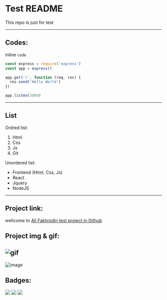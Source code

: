 # Test README

<p>This repo is just for test</p>

---

## Codes:

inline `code`
``` javascript
const express = require('express')
const app = express()

app.get('/', function (req, res) {
  res.send('Hello World')
})

app.listen(3000)
```

---

## List

Ordred list:

1. Html
2. Css
3. Js
4. Git

Unordered list:

- Frontend (Html, Css, Js)
- React
- Jquery
- NodeJS

---
## Project link:
wellcome to [Ali Fakhrodin test project in Github](https://github.com/ali-fakhrodin/ali-test.git)

## Project img & gif:

![gif](https://octodex.github.com/images/daftpunktocat-thomas.gif)
---
![image](https://octodex.github.com/images/godotocat.png)

## Badges:
![](https://img.shields.io/badge/HTML5-E34F26?style=for-the-badge&logo=html5&logoColor=white)
![](https://img.shields.io/badge/CSS3-1572B6?style=for-the-badge&logo=css3&logoColor=white)
![](https://img.shields.io/badge/JavaScript-323330?style=for-the-badge&logo=javascript&logoColor=F7DF1E)
